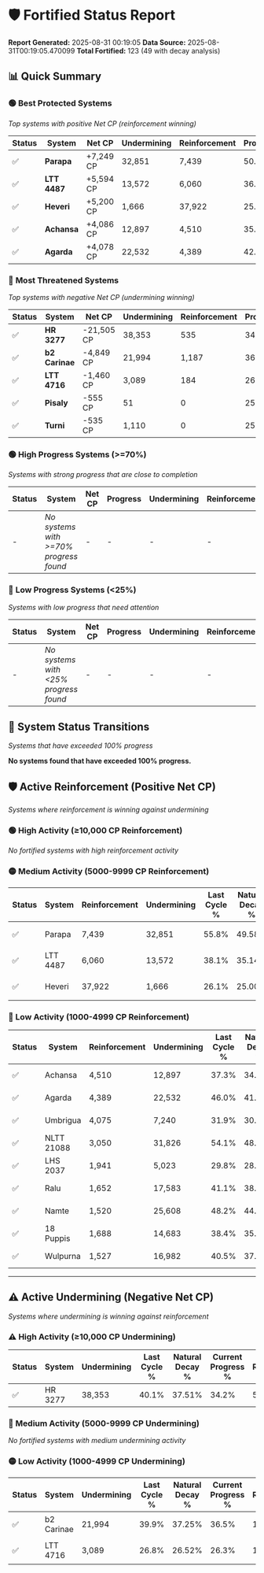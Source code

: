 # 🛡️ Fortified Status Report

**Report Generated:** 2025-08-31 00:19:05
**Data Source:** 2025-08-31T00:19:05.470099
**Total Fortified:** 123 (49 with decay analysis)

## 📊 Quick Summary

### 🟢 **Best Protected Systems**
*Top systems with positive Net CP (reinforcement winning)*

| Status | System | Net CP | Undermining | Reinforcement | Progress |
|--------|--------|--------|-------------|---------------|----------|
| ✅ | **Parapa** | +7,249 CP | 32,851 | 7,439 | 50.7% |
| ✅ | **LTT 4487** | +5,594 CP | 13,572 | 6,060 | 36.0% |
| ✅ | **Heveri** | +5,200 CP | 1,666 | 37,922 | 25.8% |
| ✅ | **Achansa** | +4,086 CP | 12,897 | 4,510 | 35.3% |
| ✅ | **Agarda** | +4,078 CP | 22,532 | 4,389 | 42.5% |

### 🔴 **Most Threatened Systems**
*Top systems with negative Net CP (undermining winning)*

| Status | System | Net CP | Undermining | Reinforcement | Progress |
|--------|--------|--------|-------------|---------------|----------|
| ✅ | **HR 3277** | -21,505 CP | 38,353 | 535 | 34.2% |
| ✅ | **b2 Carinae** | -4,849 CP | 21,994 | 1,187 | 36.5% |
| ✅ | **LTT 4716** | -1,460 CP | 3,089 | 184 | 26.3% |
| ✅ | **Pisaly** | -555 CP | 51 | 0 | 25.0% |
| ✅ | **Turni** | -535 CP | 1,110 | 0 | 25.8% |

### 🟢 **High Progress Systems (>=70%)**
*Systems with strong progress that are close to completion*

| Status | System | Net CP | Progress | Undermining | Reinforcement |
|--------|--------|--------|----------|-------------|---------------|
| - | *No systems with >=70% progress found* | - | - | - | - |

### 🔴 **Low Progress Systems (<25%)**
*Systems with low progress that need attention*

| Status | System | Net CP | Progress | Undermining | Reinforcement |
|--------|--------|--------|----------|-------------|---------------|
| - | *No systems with <25% progress found* | - | - | - | - |
## 🔄 System Status Transitions
*Systems that have exceeded 100% progress*

**No systems found that have exceeded 100% progress.**

## 🛡️ Active Reinforcement (Positive Net CP)
*Systems where reinforcement is winning against undermining*

### 🟢 High Activity (≥10,000 CP Reinforcement)

*No fortified systems with high reinforcement activity*

### 🟡 Medium Activity (5000-9999 CP Reinforcement)

| Status | System | Reinforcement | Undermining | Last Cycle % | Natural Decay % | Current Progress % | Current CP | Net CP | Activity |
|--------|--------|---------------|-------------|--------------|-----------------|-------------------|------------|--------|----------|
| ✅ | Parapa | 7,439 | 32,851 | 55.8% | 49.58% | 50.7% | 329,550 | +7,249 | 🟡 Medium Reinforcement |
| ✅ | LTT 4487 | 6,060 | 13,572 | 38.1% | 35.14% | 36.0% | 234,000 | +5,594 | 🟡 Medium Reinforcement |
| ✅ | Heveri | 37,922 | 1,666 | 26.1% | 25.00% | 25.8% | 167,700 | +5,200 | 🟡 Medium Reinforcement |

### 🔴 Low Activity (1000-4999 CP Reinforcement)

| Status | System | Reinforcement | Undermining | Last Cycle % | Natural Decay % | Current Progress % | Current CP | Net CP | Activity |
|--------|--------|---------------|-------------|--------------|-----------------|-------------------|------------|--------|----------|
| ✅ | Achansa | 4,510 | 12,897 | 37.3% | 34.67% | 35.3% | 229,450 | +4,086 | 🔵 Low Reinforcement |
| ✅ | Agarda | 4,389 | 22,532 | 46.0% | 41.87% | 42.5% | 276,250 | +4,078 | 🔵 Low Reinforcement |
| ✅ | Umbrigua | 4,075 | 7,240 | 31.9% | 30.28% | 30.8% | 200,200 | +3,366 | 🔵 Low Reinforcement |
| ✅ | NLTT 21088 | 3,050 | 31,826 | 54.1% | 48.77% | 49.2% | 319,800 | +2,784 | 🔵 Low Reinforcement |
| ✅ | LHS 2037 | 1,941 | 5,023 | 29.8% | 28.78% | 29.0% | 188,500 | +1,418 | 🔵 Low Reinforcement |
| ✅ | Ralu | 1,652 | 17,583 | 41.1% | 38.20% | 38.4% | 249,600 | +1,315 | 🔵 Low Reinforcement |
| ✅ | Namte | 1,520 | 25,608 | 48.2% | 44.12% | 44.3% | 287,949 | +1,174 | 🔵 Low Reinforcement |
| ✅ | 18 Puppis | 1,688 | 14,683 | 38.4% | 35.92% | 36.1% | 234,650 | +1,168 | 🔵 Low Reinforcement |
| ✅ | Wulpurna | 1,527 | 16,982 | 40.5% | 37.72% | 37.9% | 246,350 | +1,149 | 🔵 Low Reinforcement |


---

## ⚠️ Active Undermining (Negative Net CP)
*Systems where undermining is winning against reinforcement*

### ⚠️ High Activity (≥10,000 CP Undermining)

| Status | System | Undermining | Last Cycle % | Natural Decay % | Current Progress % | Reinforcement | Current CP | Net CP | Activity |
|--------|--------|-------------|--------------|-----------------|-------------------|---------------|------------|--------|----------|
| ✅ | HR 3277 | 38,353 | 40.1% | 37.51% | 34.2% | 535 | 222,300 | -21,505 | ⚠️ High Undermining |

### 🔶 Medium Activity (5000-9999 CP Undermining)

*No fortified systems with medium undermining activity*

### 🟡 Low Activity (1000-4999 CP Undermining)

| Status | System | Undermining | Last Cycle % | Natural Decay % | Current Progress % | Reinforcement | Current CP | Net CP | Activity |
|--------|--------|-------------|--------------|-----------------|-------------------|---------------|------------|--------|----------|
| ✅ | b2 Carinae | 21,994 | 39.9% | 37.25% | 36.5% | 1,187 | 237,250 | -4,849 | 🟡 Low Undermining |
| ✅ | LTT 4716 | 3,089 | 26.8% | 26.52% | 26.3% | 184 | 170,950 | -1,460 | 🟡 Low Undermining |
